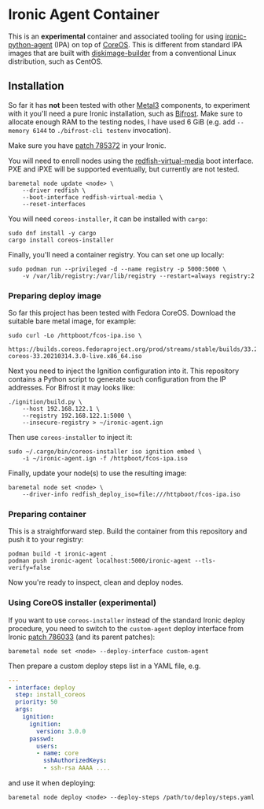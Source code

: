 # Ironic Agent Container

This is an **experimental** container and associated tooling for using
[ironic-python-agent](https://docs.openstack.org/ironic-python-agent/latest/)
(IPA) on top of [CoreOS](https://docs.fedoraproject.org/en-US/fedora-coreos/).
This is different from standard IPA images that are built with
[diskimage-builder](https://docs.openstack.org/diskimage-builder/latest/) from
a conventional Linux distribution, such as CentOS.

## Installation

So far it has **not** been tested with other [Metal3](http://metal3.io/)
components, to experiment with it you'll need a pure Ironic installation, such
as [Bifrost](https://docs.openstack.org/bifrost/latest/). Make sure to allocate
enough RAM to the testing nodes, I have used 6 GiB (e.g. add `--memory 6144` to
`./bifrost-cli testenv` invocation).

Make sure you have [patch
785372](https://review.opendev.org/c/openstack/ironic/+/785372) in your Ironic.

You will need to enroll nodes using the
[redfish-virtual-media](https://docs.openstack.org/ironic/latest/admin/drivers/redfish.html#virtual-media-boot)
boot interface. PXE and iPXE will be supported eventually, but currently are
not tested.

```
baremetal node update <node> \
    --driver redfish \
    --boot-interface redfish-virtual-media \
    --reset-interfaces
```

You will need `coreos-installer`, it can be installed with `cargo`:

```
sudo dnf install -y cargo
cargo install coreos-installer
```

Finally, you'll need a container registry. You can set one up locally:

```
sudo podman run --privileged -d --name registry -p 5000:5000 \
    -v /var/lib/registry:/var/lib/registry --restart=always registry:2
```

### Preparing deploy image

So far this project has been tested with Fedora CoreOS. Download the suitable
bare metal image, for example:

```
sudo curl -Lo /httpboot/fcos-ipa.iso \
    https://builds.coreos.fedoraproject.org/prod/streams/stable/builds/33.20210314.3.0/x86_64/fedora-coreos-33.20210314.3.0-live.x86_64.iso
```

Next you need to inject the Ignition configuration into it. This repository
contains a Python script to generate such configuration from the IP addresses.
For Bifrost it may looks like:

```
./ignition/build.py \
    --host 192.168.122.1 \
    --registry 192.168.122.1:5000 \
    --insecure-registry > ~/ironic-agent.ign
```

Then use `coreos-installer` to inject it:

```
sudo ~/.cargo/bin/coreos-installer iso ignition embed \
    -i ~/ironic-agent.ign -f /httpboot/fcos-ipa.iso
```

Finally, update your node(s) to use the resulting image:

```
baremetal node set <node> \
    --driver-info redfish_deploy_iso=file:///httpboot/fcos-ipa.iso
```

### Preparing container

This is a straightforward step. Build the container from this repository and
push it to your registry:

```
podman build -t ironic-agent .
podman push ironic-agent localhost:5000/ironic-agent --tls-verify=false
```

Now you're ready to inspect, clean and deploy nodes.

### Using CoreOS installer (experimental)

If you want to use `coreos-installer` instead of the standard Ironic deploy
procedure, you need to switch to the `custom-agent` deploy interface from
Ironic [patch 786033](https://review.opendev.org/c/openstack/ironic/+/786033)
(and its parent patches):

```
baremetal node set <node> --deploy-interface custom-agent
```

Then prepare a custom deploy steps list in a YAML file, e.g.

```yaml
---
- interface: deploy
  step: install_coreos
  priority: 50
  args:
    ignition:
      ignition:
        version: 3.0.0
      passwd:
        users:
        - name: core
          sshAuthorizedKeys:
          - ssh-rsa AAAA ....
```

and use it when deploying:

```
baremetal node deploy <node> --deploy-steps /path/to/deploy/steps.yaml
```
